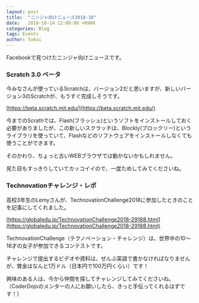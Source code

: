 ```yaml
---
layout: post
title:  "ニンジャ向けニュース2018-10"
date:   2018-10-14 12:00:00 +0900
categories: Blog
tags: Events
author: tokoi
---
```


Facebookで見つけたニンジャ向けニュースです。

### Scratch 3.0 ベータ

今みなさんが使っているScratchは、バージョン2だと思いますが、新しいバージョン3のScratchが、もうすぐ完成しそうです。

[https://beta.scratch.mit.edu/](https://beta.scratch.mit.edu/)

今までのScrathでは、Flash(フラッシュ)というソフトをインストールしておく必要がありましたが、この新しいスクラッチは、Blockly(ブロックリー)というライブラリを使っていて、Flashなどのソフトウェアをインストールしなくても使うことができます。

そのかわり、ちょっと古いWEBブラウザでは動かないかもしれません。

見た目もすっきりしていてカッコイイので、一度ためしてみてくださいね。

### Technovationチャレンジ・レポ

高校3年生のLemyさんが、TechnovationChallenge2018に参加したときのことを記事にしてくれました。

[https://globaledu.jp/TechnovationChallenge2018-29188.html](https://globaledu.jp/TechnovationChallenge2018-29188.html)

TechnovationChallenge（テクノベーション・チャレンジ）は、世界中の10～18才の女子が参加できるコンテストです。

チャレンジで提出するビデオや資料は、ぜんぶ英語で書かなければなりませんが、賞金はなんと1万ドル（日本円で100万円くらい）です！

興味のある人は、今から仲間を探してチャレンジしてみてくださいね。（CoderDojoのメンターの人にお願いしたら、きっと手伝ってくれるはずです！）
